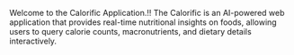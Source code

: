 Welcome to the Calorific Application.!! The Calorific is an AI-powered web application that provides 
real-time nutritional insights on foods, allowing users to query calorie counts, macronutrients, and 
dietary details interactively. 


